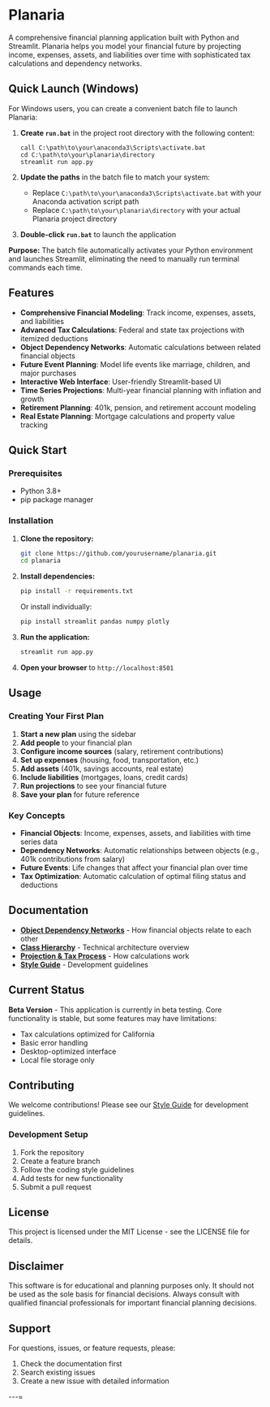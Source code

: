 # Planaria

A comprehensive financial planning application built with Python and Streamlit. Planaria helps you model your financial future by projecting income, expenses, assets, and liabilities over time with sophisticated tax calculations and dependency networks.

## Quick Launch (Windows)

For Windows users, you can create a convenient batch file to launch Planaria:

1. **Create `run.bat`** in the project root directory with the following content:
   ```batch
   call C:\path\to\your\anaconda3\Scripts\activate.bat
   cd C:\path\to\your\planaria\directory
   streamlit run app.py
   ```

2. **Update the paths** in the batch file to match your system:
   - Replace `C:\path\to\your\anaconda3\Scripts\activate.bat` with your Anaconda activation script path
   - Replace `C:\path\to\your\planaria\directory` with your actual Planaria project directory

3. **Double-click `run.bat`** to launch the application

**Purpose:** The batch file automatically activates your Python environment and launches Streamlit, eliminating the need to manually run terminal commands each time.

## Features

- **Comprehensive Financial Modeling**: Track income, expenses, assets, and liabilities
- **Advanced Tax Calculations**: Federal and state tax projections with itemized deductions
- **Object Dependency Networks**: Automatic calculations between related financial objects
- **Future Event Planning**: Model life events like marriage, children, and major purchases
- **Interactive Web Interface**: User-friendly Streamlit-based UI
- **Time Series Projections**: Multi-year financial planning with inflation and growth
- **Retirement Planning**: 401k, pension, and retirement account modeling
- **Real Estate Planning**: Mortgage calculations and property value tracking

## Quick Start

### Prerequisites
- Python 3.8+
- pip package manager

### Installation

1. **Clone the repository:**
   ```bash
   git clone https://github.com/yourusername/planaria.git
   cd planaria
   ```

2. **Install dependencies:**
   ```bash
   pip install -r requirements.txt
   ```
   
   Or install individually:
   ```bash
   pip install streamlit pandas numpy plotly
   ```

3. **Run the application:**
   ```bash
   streamlit run app.py
   ```

4. **Open your browser** to `http://localhost:8501`

## Usage

### Creating Your First Plan

1. **Start a new plan** using the sidebar
2. **Add people** to your financial plan
3. **Configure income sources** (salary, retirement contributions)
4. **Set up expenses** (housing, food, transportation, etc.)
5. **Add assets** (401k, savings accounts, real estate)
6. **Include liabilities** (mortgages, loans, credit cards)
7. **Run projections** to see your financial future
8. **Save your plan** for future reference

### Key Concepts

- **Financial Objects**: Income, expenses, assets, and liabilities with time series data
- **Dependency Networks**: Automatic relationships between objects (e.g., 401k contributions from salary)
- **Future Events**: Life changes that affect your financial plan over time
- **Tax Optimization**: Automatic calculation of optimal filing status and deductions

## Documentation

- **[Object Dependency Networks](docs/object_dependency_networks.md)** - How financial objects relate to each other
- **[Class Hierarchy](docs/class_hierarchy_and_methods.md)** - Technical architecture overview
- **[Projection & Tax Process](docs/projection_and_balance_tax.md)** - How calculations work
- **[Style Guide](docs/style_guide.txt)** - Development guidelines

## Current Status

**Beta Version** - This application is currently in beta testing. Core functionality is stable, but some features may have limitations:

- Tax calculations optimized for California
- Basic error handling
- Desktop-optimized interface
- Local file storage only

## Contributing

We welcome contributions! Please see our [Style Guide](docs/style_guide.txt) for development guidelines.

### Development Setup

1. Fork the repository
2. Create a feature branch
3. Follow the coding style guidelines
4. Add tests for new functionality
5. Submit a pull request

## License

This project is licensed under the MIT License - see the LICENSE file for details.

## Disclaimer

This software is for educational and planning purposes only. It should not be used as the sole basis for financial decisions. Always consult with qualified financial professionals for important financial planning decisions.

## Support

For questions, issues, or feature requests, please:
1. Check the documentation first
2. Search existing issues
3. Create a new issue with detailed information

---=